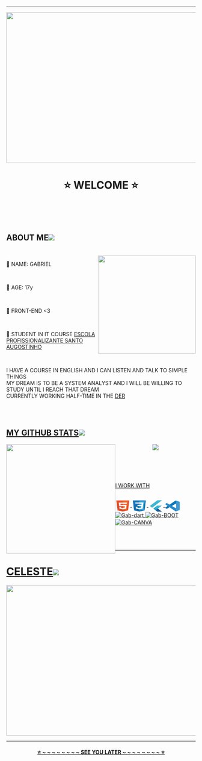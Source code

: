 
---

<img align="center" src="https://media.giphy.com/media/RgZFvGuI4OxLjuSvRF/giphy.gif" height="400" width="1200" > <br>


<h1 align="center">
 ⭐ WELCOME ⭐
</h1><br><br><br>

<h2 align="left">
 ABOUT ME<img src="https://media.giphy.com/media/WmoKCIXiXQPPRLVQXE/giphy.gif" width="40">
</h2>
<br>
<img align="right" src="https://media.giphy.com/media/vMSXa7KFGx49aeeXhe/giphy.gif" height="260" width="260">
<p align="left"> 📌 NAME: GABRIEL</p><br>
<p align="left"> 📌 AGE: 17y</p><br>
<p align="left"> 📌 FRONT-END <3</p><br>
<p align="left"> 📌 STUDENT IN IT COURSE <a href="https://epsa.com.br" target="_blank"> ESCOLA PROFISSIONALIZANTE SANTO AUGOSTINHO</a>
 </p><br>
 
<p>
I HAVE A COURSE IN ENGLISH AND I CAN LISTEN AND TALK TO SIMPLE THINGS<br>
MY DREAM IS TO BE A SYSTEM ANALYST AND I WILL BE WILLING TO STUDY UNTIL I REACH THAT DREAM<br>
CURRENTLY WORKING HALF-TIME IN THE <a href="http://www.der.mg.gov.br/" target="_blank"> DER
</p>
<br>
<br>

<h2 align="left">
  MY GITHUB STATS<img src="https://media.giphy.com/media/kv62qJzsU6LA1b4NGh/giphy.gif" width="70">
</h2>
 

<p align = "center">
  
  <img src = "https://github-readme-stats.vercel.app/api?username=gabfeli&show_icons=true&theme=dark&line_height=27">
 <img align="left" src="https://media.giphy.com/media/3o751WjH5IbiLBJMxW/giphy.gif" height="290" width="290"> <br><br><br>
<br>
<br>
<p aling = "left">I WORK WITH</p>
</p>
<div style="display: inline_block"><br>
 
  <img align="center" alt="Gab-HTML" height="30" width="40" src="https://raw.githubusercontent.com/devicons/devicon/master/icons/html5/html5-original.svg">
  <img align="center" alt="Gab-CSS" height="30" width="40" src="https://raw.githubusercontent.com/devicons/devicon/master/icons/css3/css3-original.svg">
  <img align="center" alt="Gab-Flutter" height="30" width="40" src="https://raw.githubusercontent.com/devicons/devicon/9f4f5cdb393299a81125eb5127929ea7bfe42889/icons/flutter/flutter-original.svg">
   <img align="center" alt="Gab-VS code" height="30" width="40" src="https://raw.githubusercontent.com/devicons/devicon/9f4f5cdb393299a81125eb5127929ea7bfe42889/icons/vscode/vscode-original.svg">
   <img align="center" alt="Gab-dart" height="30" width="30" src="https://user-images.githubusercontent.com/26507463/53453892-49908900-3a04-11e9-9dce-77ed3d694326.png">
 <img align="center" alt="Gab-BOOT" height="30" width="40" src="https://cdn.jsdelivr.net/gh/devicons/devicon/icons/bootstrap/bootstrap-original.svg" />
  <img align="center" alt="Gab-CANVA" height="30" width="40" src="https://cdn.jsdelivr.net/gh/devicons/devicon/icons/canva/canva-original.svg" />

</div>
<br>
<br>
<br>



---



<h1 align="left">
  CELESTE<img src="https://media.giphy.com/media/SYEziEH0uxVB62A9ml/giphy.gif" width="70">
</h1>

<img align="center" src="https://user-images.githubusercontent.com/93562369/154186507-aa8c6dcb-d073-4ad8-ad52-1b6a26fbb607.gif" height="400" width="1200" > <br>



---

<h4 align="center">
 ⭐ ~ ~ ~ ~ ~ ~ ~ ~ SEE YOU LATER ~ ~ ~ ~ ~ ~ ~ ~ ⭐
</h4>

